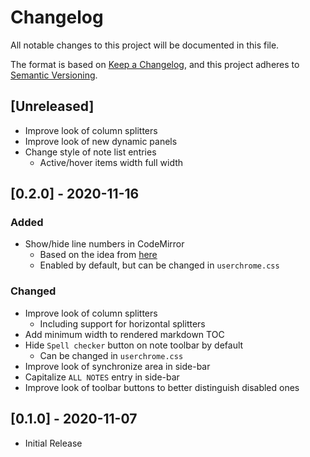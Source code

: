 # Changelog

All notable changes to this project will be documented in this file.

The format is based on [Keep a Changelog](https://keepachangelog.com/en/1.0.0/),
and this project adheres to [Semantic Versioning](https://semver.org/spec/v2.0.0.html).

## [Unreleased]

- Improve look of column splitters
- Improve look of new dynamic panels
- Change style of note list entries
  - Active/hover items width full width

## [0.2.0] - 2020-11-16

### Added

- Show/hide line numbers in CodeMirror
  - Based on the idea from [here](https://discourse.joplinapp.org/t/option-to-show-line-numbers-in-editor/8313/22)
  - Enabled by default, but can be changed in `userchrome.css`

### Changed

- Improve look of column splitters
  - Including support for horizontal splitters
- Add minimum width to rendered markdown TOC
- Hide `Spell checker` button on note toolbar by default
  - Can be changed in `userchrome.css`
- Improve look of synchronize area in side-bar
- Capitalize `ALL NOTES` entry in side-bar
- Improve look of toolbar buttons to better distinguish disabled ones

## [0.1.0] - 2020-11-07

- Initial Release

